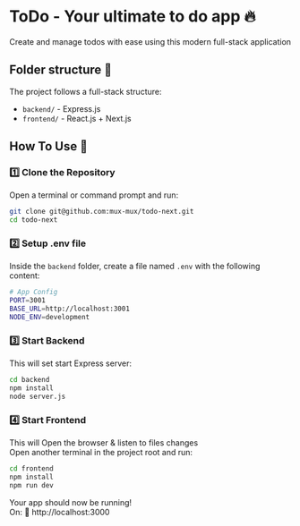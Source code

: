 # ToDo - Your ultimate to do app :fire:

Create and manage todos with ease using this modern full-stack application

## Folder structure :open_file_folder:

The project follows a full-stack structure:

- `backend/` - Express.js
- `frontend/` - React.js + Next.js

## How To Use :closed_lock_with_key:

### 1️⃣ Clone the Repository

Open a terminal or command prompt and run:

```sh
git clone git@github.com:mux-mux/todo-next.git
cd todo-next
```

### 2️⃣ Setup .env file

Inside the `backend` folder, create a file named `.env` with the following content:

```sh
# App Config
PORT=3001
BASE_URL=http://localhost:3001
NODE_ENV=development
```

### 3️⃣ Start Backend

This will set start Express server:

```sh
cd backend
npm install
node server.js
```

### 4️⃣ Start Frontend

This will Open the browser & listen to files changes<br/>
Open another terminal in the project root and run:

```sh
cd frontend
npm install
npm run dev
```

Your app should now be running!<br/>
On: 🔗 http://localhost:3000
